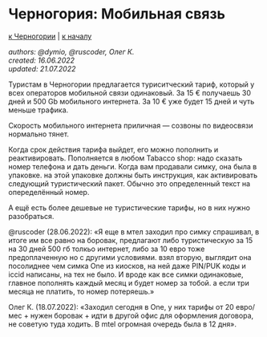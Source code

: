 Черногория: Мобильная связь
===========================

[к Черногории](./README.md) | [к началу](/README.md)

_authors: @dymio, @ruscoder, Олег К.
<br/>created: 16.06.2022
<br/>updated: 21.07.2022_

Туристам в Черногории предлагается туриситческий тариф, который у всех операторов мобильной связи одинаковый.
За 15 € получаешь 30 дней и 500 Gb мобильного интернета. За 10 € уже будет 15 дней и чуть меньше трафика.

Скорость мобильного интернета приличная — созвоны по видеосвязи нормально тянет.

Когда срок действия тарифа выйдет, его можно пополнить и реактивировать. Пополняется в любом Tabacco shop: надо сказать номер телефона и дать деньги. Когда вам продавали симку, она была в упаковке. на этой упаковке должны быть инструкция, как активировать следующий туристический пакет. Обычно это определенный текст на опеределённый номер.

А ещё есть более дешевые не туристические тарифы, но в них нужно разобраться.

@ruscoder (28.06.2022):
«Я еще в мтел заходил про симку спрашивал, в итоге им все равно на боровак, предлагают либо туристическую за 15 на 30 дней 500 гб толкьо интернет, либо за 10 евро тоже предоплаченную но с другими условиями. взял вторую, выглядит она посолиднее чем симка One из киосков, на ней даже PIN/PUK коды и iccid написаны, на тех не было. И вроде как все симки одинаковые, главное пополнять каждый месяц и будет номер за тобой. а если три месяца не платить, то номер потеряешь.»

Олег К. (18.07.2022): «Заходил сегодня в One, у них тарифы от 20 евро/мес + нужен боровак + идти в другой офис для оформления договора, не советую туда ходить. В mtel огромная очередь была в 12 дня».
